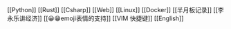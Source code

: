 [[Python]]
[[Rust]]
[[Csharp]]
[[Web]]
[[Linux]]
[[Docker]]
[[半月板记录]]
[[李永乐讲经济]]
[[😀😁emoji表情的支持]]
[[VIM 快捷键]]
[[English]]

